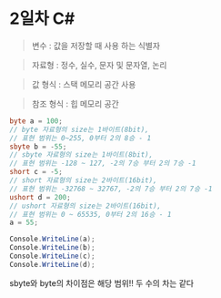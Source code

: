# 2일차 C#

> 변수 : 값을 저장할 때 사용 하는 식별자

> 자료형 : 정수, 실수, 문자 및 문자열, 논리

> 값 형식 : 스택 메모리 공간 사용

> 참조 형식 : 힙 메모리 공간 

```c#
byte a = 100;
// byte 자료형의 size는 1바이트(8bit),
// 표현 범위는 0~255, 0부터 2의 8승 - 1
sbyte b = -55;
// sbyte 자료형의 size는 1바이트(8bit),
// 표현 범위는 -128 ~ 127, -2의 7승 부터 2의 7승 -1
short c = -5;
// short 자료형의 size는 2바이트(16bit),
// 표현 범위는 -32768 ~ 32767, -2의 7승 부터 2의 7승 -1
ushort d = 200;
// ushort 자료형의 size는 2바이트(16bit),
// 표현 범위는 0 ~ 65535, 0부터 2의 16승 - 1
a = 55;

Console.WriteLine(a);
Console.WriteLine(b);
Console.WriteLine(c);
Console.WriteLine(d);
```
sbyte와 byte의 차이점은 해당 범위!! 두 수의 차는 같다
